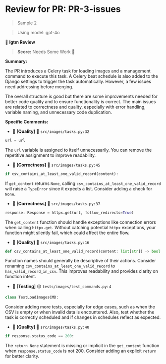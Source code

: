 # Review for PR: PR-3-issues

> Sample 2

> Using model: gpt-4o


🦉 **lgtm Review**

> **Score:** Needs Some Work 🔧

**Summary:**

The PR introduces a Celery task for loading images and a management command to execute this task. A Celery beat schedule is also added to the Django settings to trigger the task automatically. However, a few issues need addressing before merging.

The overall structure is good but there are some improvements needed for better code quality and to ensure functionality is correct. The main issues are related to correctness and quality, especially with error handling, variable naming, and unnecessary code duplication.

**Specific Comments:**

- 🦉 **[Quality]** 🔵 `src/images/tasks.py:32`




```python
url = url
```


The `url` variable is assigned to itself unnecessarily. You can remove the repetitive assignment to improve readability.

- 🦉 **[Correctness]** 🔴 `src/images/tasks.py:45`




```python
if csv_contains_at_least_one_valid_record(content):
```


If `get_content` returns `None`, calling `csv_contains_at_least_one_valid_record` will raise a `TypeError` since it expects a list. Consider adding a check for `None`.

- 🦉 **[Correctness]** 🔴 `src/images/tasks.py:37`




```python
response: Response = httpx.get(url, follow_redirects=True)
```


The `get_content` function should handle exceptions like connection errors when calling `httpx.get`. Without catching potential `httpx` exceptions, your function might silently fail, which could affect the entire flow.

- 🦉 **[Quality]** 🔵 `src/images/tasks.py:16`




```python
def csv_contains_at_least_one_valid_record(content: list[str]) -> bool:
```


Function names should generally be descriptive of their actions. Consider renaming `csv_contains_at_least_one_valid_record` to `has_valid_record_in_csv`. This improves readability and provides clarity on function intent.

- 🦉 **[Testing]** 🟡 `tests/images/test_commands.py:4`




```python
class TestLoadImagesCMD:
```


Consider adding more tests, especially for edge cases, such as when the CSV is empty or when invalid data is encountered. Also, test whether the task is correctly scheduled and if changes in schedules reflect as expected.

- 🦉 **[Quality]** 🔵 `src/images/tasks.py:40`




```python
if response.status_code == 200:
```


The `return None` statement is missing or implicit in the `get_content` function when `response.status_code` is not 200. Consider adding an explicit `return` for better clarity.